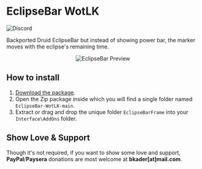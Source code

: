 # EclipseBar WotLK

![Discord](https://img.shields.io/discord/795698054371868743?label=discord)

Backported Druid EclipseBar but instead of showing power bar, the marker moves with the eclipse's remaining time.

<p align="center">
  <img alt="EclipseBar Preview" src="https://user-images.githubusercontent.com/4732702/144732427-448c5458-b683-4c09-9165-0b94d2332582.gif">
</p>

## How to install

1. [Download the package](https://github.com/bkader/EclipseBar-WotLK/archive/refs/heads/main.zip).
2. Open the Zip package inside which you will find a single folder named `EclipseBar-WotLK-main`.
3. Extract or drag and drop the unique folder `EclipseBarFrame` into your `Interface\AddOns` folder.

## Show Love & Support

Though it's not required, if you want to show some love and support, **PayPal**/**Paysera** donations are most welcome at **bkader[at]mail.com**.